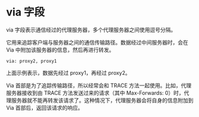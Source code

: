 # via 字段

via 字段表示通信经过的代理服务器，多个代理服务器之间使用逗号分隔。

它用来追踪客户端与服务器之间的通信传输路径。数据经过中间服务器时，会在 Via 中附加该服务器的信息，然后再进行转发。

```http
via: proxy2, proxy1
```

上面示例表示，数据先经过 proxy1，再经过 proxy2。

Via 首部是为了追踪传输路径，所以经常会和 TRACE 方法一起使用。比如，代理服务器接收到由 TRACE 方法发送过来的请求（其中 Max-Forwards: 0）时，代理服务器就不能再转发该请求了。这种情况下，代理服务器会将自身的信息附加到 Via 首部后，返回该请求的响应。